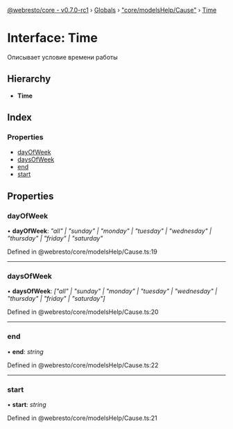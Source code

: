 [@webresto/core - v0.7.0-rc1](../README.md) › [Globals](../globals.md) › ["core/modelsHelp/Cause"](../modules/_core_modelshelp_cause_.md) › [Time](_core_modelshelp_cause_.time.md)

# Interface: Time

Описывает условие времени работы

## Hierarchy

* **Time**

## Index

### Properties

* [dayOfWeek](_core_modelshelp_cause_.time.md#dayofweek)
* [daysOfWeek](_core_modelshelp_cause_.time.md#daysofweek)
* [end](_core_modelshelp_cause_.time.md#end)
* [start](_core_modelshelp_cause_.time.md#start)

## Properties

###  dayOfWeek

• **dayOfWeek**: *"all" | "sunday" | "monday" | "tuesday" | "wednesday" | "thursday" | "friday" | "saturday"*

Defined in @webresto/core/modelsHelp/Cause.ts:19

___

###  daysOfWeek

• **daysOfWeek**: *["all" | "sunday" | "monday" | "tuesday" | "wednesday" | "thursday" | "friday" | "saturday"]*

Defined in @webresto/core/modelsHelp/Cause.ts:20

___

###  end

• **end**: *string*

Defined in @webresto/core/modelsHelp/Cause.ts:22

___

###  start

• **start**: *string*

Defined in @webresto/core/modelsHelp/Cause.ts:21
